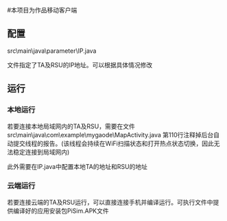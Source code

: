 #本项目为作品移动客户端

## 配置


src\main\java\parameter\IP.java

文件指定了TA及RSU的IP地址。可以根据具体情况修改

## 运行
### 本地运行
若要连接本地局域网内的TA及RSU，需要在文件
src\main\java\com\example\mygaode\MapActivity.java
第110行注释掉后台自动提交线程的报告。(该线程会持续在WiFi扫描状态和打开热点状态切换，因此无法稳定连接到局域网内)

此外需要在IP.java中配置本地TA的地址和RSU的地址

### 云端运行
若要连接云端的TA及RSU运行，可以直接连接手机并编译运行。可执行文件中提供编译好的应用安装包PiSim.APK文件